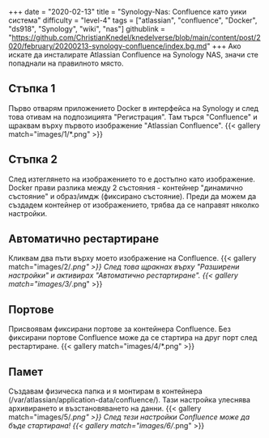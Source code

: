 +++
date = "2020-02-13"
title = "Synology-Nas: Confluence като уики система"
difficulty = "level-4"
tags = ["atlassian", "confluence", "Docker", "ds918", "Synology", "wiki", "nas"]
githublink = "https://github.com/ChristianKnedel/knedelverse/blob/main/content/post/2020/february/20200213-synology-confluence/index.bg.md"
+++
Ако искате да инсталирате Atlassian Confluence на Synology NAS, значи сте попаднали на правилното място.
## Стъпка 1
Първо отварям приложението Docker в интерфейса на Synology и след това отивам на подпозицията "Регистрация". Там търся "Confluence" и щраквам върху първото изображение "Atlassian Confluence".
{{< gallery match="images/1/*.png" >}}

## Стъпка 2
След изтеглянето на изображението то е достъпно като изображение. Docker прави разлика между 2 състояния - контейнер "динамично състояние" и образ/имдж (фиксирано състояние). Преди да можем да създадем контейнер от изображението, трябва да се направят няколко настройки.
## Автоматично рестартиране
Кликвам два пъти върху моето изображение на Confluence.
{{< gallery match="images/2/*.png" >}}
След това щракнах върху "Разширени настройки" и активирах "Автоматично рестартиране".
{{< gallery match="images/3/*.png" >}}

## Портове
Присвоявам фиксирани портове за контейнера Confluence. Без фиксирани портове Confluence може да се стартира на друг порт след рестартиране.
{{< gallery match="images/4/*.png" >}}

## Памет
Създавам физическа папка и я монтирам в контейнера (/var/atlassian/application-data/confluence/). Тази настройка улеснява архивирането и възстановяването на данни.
{{< gallery match="images/5/*.png" >}}
След тези настройки Confluence може да бъде стартирана!
{{< gallery match="images/6/*.png" >}}